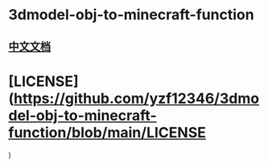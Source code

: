 # 3dmodel-obj-to-minecraft-function
## [中文文档](https://github.com/yzf12346/3dmodel-obj-to-minecraft-function/blob/main/README_CN.md#3d%E6%A8%A1%E5%9E%8B%E8%BD%AC%E6%8D%A2%E6%88%91%E7%9A%84%E4%B8%96%E7%95%8C)
# [LICENSE](https://github.com/yzf12346/3dmodel-obj-to-minecraft-function/blob/main/LICENSE
)
